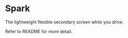 # Spark
The lightweight flexible secondary screen while you drive.

Refer to README for more detail.
